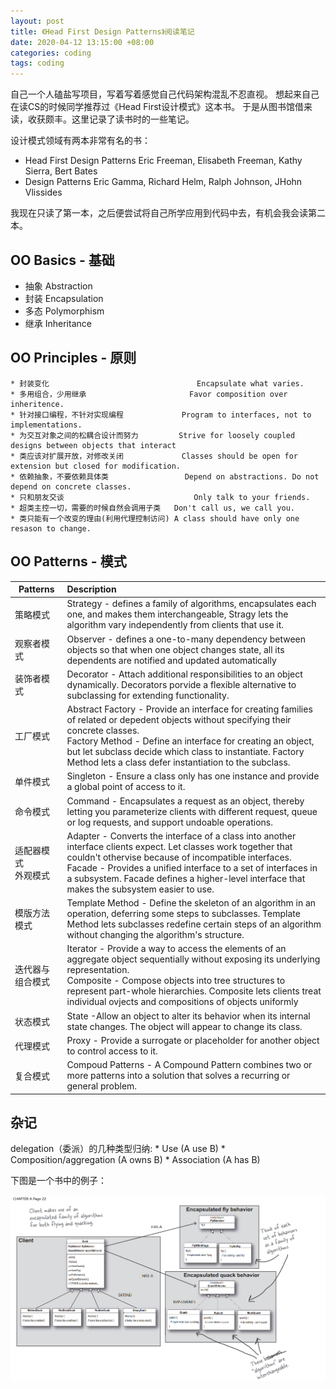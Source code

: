 ```yaml
---
layout: post
title: 《Head First Design Patterns》阅读笔记
date: 2020-04-12 13:15:00 +08:00
categories: coding
tags: coding
---
```


<!-- 抑制 markdownlint 对没有大标题的警告 -->
<!-- markdownlint-disable MD002 -->
<!-- markdownlint-disable MD041 -->

自己一个人磕盐写项目，写着写着感觉自己代码架构混乱不忍直视。
想起来自己在读CS的时候同学推荐过《Head First设计模式》这本书。
于是从图书馆借来读，收获颇丰。这里记录了读书时的一些笔记。

设计模式领域有两本非常有名的书：
* Head First Design Patterns  Eric Freeman, Elisabeth Freeman, Kathy Sierra, Bert Bates
* Design Patterns Eric Gamma, Richard Helm, Ralph Johnson, JHohn Vlissides

我现在只读了第一本，之后便尝试将自己所学应用到代码中去，有机会我会读第二本。


## OO Basics - 基础

* 抽象 Abstraction
* 封装 Encapsulation
* 多态 Polymorphism
* 继承 Inheritance



## OO Principles - 原则
```
* 封装变化                                 Encapsulate what varies.
* 多用组合，少用继承                       Favor composition over inheritence.
* 针对接口编程，不针对实现编程             Program to interfaces, not to implementations.
* 为交互对象之间的松耦合设计而努力         Strive for loosely coupled designs between objects that interact
* 类应该对扩展开放，对修改关闭             Classes should be open for extension but closed for modification.
* 依赖抽象，不要依赖具体类                 Depend on abstractions. Do not depend on concrete classes.
* 只和朋友交谈                             Only talk to your friends.
* 超类主控一切，需要的时候自然会调用子类   Don't call us, we call you.
* 类只能有一个改变的理由(利用代理控制访问) A class should have only one resason to change.
```

## OO Patterns - 模式

| Patterns        | Description                   |
| --------------- | :---------------------------- |
| 策略模式        | Strategy - defines a family of algorithms, encapsulates each one, and makes them interchangeable, Stragy lets the algorithm vary independently from clients that use it.     |
| 观察者模式      |  Observer - defines a one-to-many dependency between objects so that when one object changes state, all its dependents are notified and updated automatically   |
| 装饰者模式      | Decorator - Attach additional responsibilities to an object dynamically. Decorators porvide a flexible alternative to subclassing for extending functionality.  |
| 工厂模式        | Abstract Factory - Provide an interface for creating families of related or depedent objects without specifying their concrete classes.     <br> Factory Method - Define an interface for creating an object, but let subclass decide which class to instantiate. Factory Method lets a class defer instantiation to the subclass.       |
| 单件模式        | Singleton - Ensure a class only has one instance and provide a global point of access to it.                                                |
| 命令模式        | Command - Encapsulates a request as an object, thereby letting you parameterize clients with different request, queue or log requests, and support undoable operations.        |
| 适配器模式 <br> 外观模式   | Adapter - Converts the interface of a class into another interface clients expect. Let classes work together that couldn't othervise because of incompatible interfaces.   <br> Facade - Provides a unified interface to a set of interfaces in a subsystem. Facade defines a higher-level interface that makes the subsystem easier to use.     |
| 模版方法模式    | Template Method - Define the skeleton of an algorithm in an operation, deferring some steps to subclasses. Template Method lets subclasses redefine certain steps of an algorithm without changing the algorithm's structure.  |
| 迭代器与组合模式 | Iterator - Provide a way to access the elements of an aggregate object sequentially without exposing its underlying representation.   <br> Composite - Compose objects into tree structures to represent part-whole hierarchies. Composite lets clients treat individual ovjects and compositions of objects uniformly           |
| 状态模式        | State -Allow an object to alter its behavior when its internal state changes. The object will appear to change its class.             |
| 代理模式        | Proxy - Provide a surrogate or placeholder for another object to control access to it.                                                |
| 复合模式        | Compoud Patterns - A Compound Pattern combines two or more patterns into a solution that solves a recurring or general problem.       |

## 杂记

delegation（委派）的几种类型归纳:
    * Use (A use B)
    * Composition/aggregation (A owns B)
    * Association (A has B)

下图是一个书中的例子：

![example](/assets/2020-04/hfdp-page22.png)

